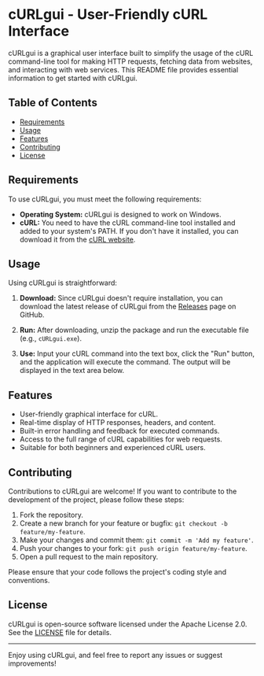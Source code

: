 # cURLgui - User-Friendly cURL Interface

cURLgui is a graphical user interface built to simplify the usage of the cURL command-line tool for making HTTP requests, fetching data from websites, and interacting with web services. This README file provides essential information to get started with cURLgui.

## Table of Contents

- [Requirements](#requirements)
- [Usage](#usage)
- [Features](#features)
- [Contributing](#contributing)
- [License](#license)

## Requirements

To use cURLgui, you must meet the following requirements:

- **Operating System:** cURLgui is designed to work on Windows.
- **cURL:** You need to have the cURL command-line tool installed and added to your system's PATH. If you don't have it installed, you can download it from the [cURL website](https://curl.se/).

## Usage

Using cURLgui is straightforward:

1. **Download:** Since cURLgui doesn't require installation, you can download the latest release of cURLgui from the [Releases](/releases) page on GitHub.

2. **Run:** After downloading, unzip the package and run the executable file (e.g., `cURLgui.exe`).

3. **Use:** Input your cURL command into the text box, click the "Run" button, and the application will execute the command. The output will be displayed in the text area below.

## Features

- User-friendly graphical interface for cURL.
- Real-time display of HTTP responses, headers, and content.
- Built-in error handling and feedback for executed commands.
- Access to the full range of cURL capabilities for web requests.
- Suitable for both beginners and experienced cURL users.

## Contributing

Contributions to cURLgui are welcome! If you want to contribute to the development of the project, please follow these steps:

1. Fork the repository.
2. Create a new branch for your feature or bugfix: `git checkout -b feature/my-feature`.
3. Make your changes and commit them: `git commit -m 'Add my feature'`.
4. Push your changes to your fork: `git push origin feature/my-feature`.
5. Open a pull request to the main repository.

Please ensure that your code follows the project's coding style and conventions.

## License

cURLgui is open-source software licensed under the Apache License 2.0. See the [LICENSE](LICENSE.txt) file for details.

---

Enjoy using cURLgui, and feel free to report any issues or suggest improvements!
